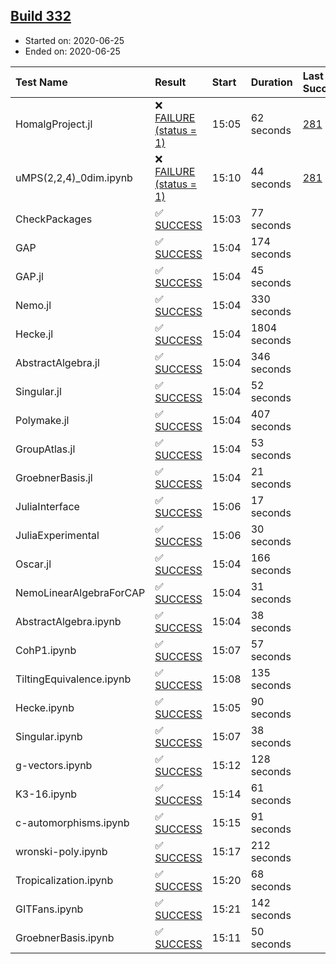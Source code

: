 ## [Build 332](https://oscarci.mathematik.uni-kl.de/job/oscar-stable/332/)

* Started on: 2020-06-25
* Ended on: 2020-06-25

| Test Name    | Result | Start | Duration | Last Success | First Failure |
|:-------------|:-------|:------|:---------|:-------------|:--------------|
| HomalgProject.jl | ❌ [FAILURE (status = 1)](https://oscarci.mathematik.uni-kl.de/job/oscar-stable/332/artifact/logs/build-332/HomalgProject.jl.log) | 15:05 | 62 seconds | [281](https://oscarci.mathematik.uni-kl.de/job/oscar-stable/281/) | [282](https://oscarci.mathematik.uni-kl.de/job/oscar-stable/282/) |
| uMPS(2,2,4)_0dim.ipynb | ❌ [FAILURE (status = 1)](https://oscarci.mathematik.uni-kl.de/job/oscar-stable/332/artifact/logs/build-332/uMPS-2-2-4-_0dim.ipynb.log) | 15:10 | 44 seconds | [281](https://oscarci.mathematik.uni-kl.de/job/oscar-stable/281/) | [282](https://oscarci.mathematik.uni-kl.de/job/oscar-stable/282/) |
| CheckPackages | ✅ [SUCCESS](https://oscarci.mathematik.uni-kl.de/job/oscar-stable/332/artifact/logs/build-332/CheckPackages.log) | 15:03 | 77 seconds |  |  |
| GAP | ✅ [SUCCESS](https://oscarci.mathematik.uni-kl.de/job/oscar-stable/332/artifact/logs/build-332/GAP.log) | 15:04 | 174 seconds |  |  |
| GAP.jl | ✅ [SUCCESS](https://oscarci.mathematik.uni-kl.de/job/oscar-stable/332/artifact/logs/build-332/GAP.jl.log) | 15:04 | 45 seconds |  |  |
| Nemo.jl | ✅ [SUCCESS](https://oscarci.mathematik.uni-kl.de/job/oscar-stable/332/artifact/logs/build-332/Nemo.jl.log) | 15:04 | 330 seconds |  |  |
| Hecke.jl | ✅ [SUCCESS](https://oscarci.mathematik.uni-kl.de/job/oscar-stable/332/artifact/logs/build-332/Hecke.jl.log) | 15:04 | 1804 seconds |  |  |
| AbstractAlgebra.jl | ✅ [SUCCESS](https://oscarci.mathematik.uni-kl.de/job/oscar-stable/332/artifact/logs/build-332/AbstractAlgebra.jl.log) | 15:04 | 346 seconds |  |  |
| Singular.jl | ✅ [SUCCESS](https://oscarci.mathematik.uni-kl.de/job/oscar-stable/332/artifact/logs/build-332/Singular.jl.log) | 15:04 | 52 seconds |  |  |
| Polymake.jl | ✅ [SUCCESS](https://oscarci.mathematik.uni-kl.de/job/oscar-stable/332/artifact/logs/build-332/Polymake.jl.log) | 15:04 | 407 seconds |  |  |
| GroupAtlas.jl | ✅ [SUCCESS](https://oscarci.mathematik.uni-kl.de/job/oscar-stable/332/artifact/logs/build-332/GroupAtlas.jl.log) | 15:04 | 53 seconds |  |  |
| GroebnerBasis.jl | ✅ [SUCCESS](https://oscarci.mathematik.uni-kl.de/job/oscar-stable/332/artifact/logs/build-332/GroebnerBasis.jl.log) | 15:04 | 21 seconds |  |  |
| JuliaInterface | ✅ [SUCCESS](https://oscarci.mathematik.uni-kl.de/job/oscar-stable/332/artifact/logs/build-332/JuliaInterface.log) | 15:06 | 17 seconds |  |  |
| JuliaExperimental | ✅ [SUCCESS](https://oscarci.mathematik.uni-kl.de/job/oscar-stable/332/artifact/logs/build-332/JuliaExperimental.log) | 15:06 | 30 seconds |  |  |
| Oscar.jl | ✅ [SUCCESS](https://oscarci.mathematik.uni-kl.de/job/oscar-stable/332/artifact/logs/build-332/Oscar.jl.log) | 15:04 | 166 seconds |  |  |
| NemoLinearAlgebraForCAP | ✅ [SUCCESS](https://oscarci.mathematik.uni-kl.de/job/oscar-stable/332/artifact/logs/build-332/NemoLinearAlgebraForCAP.log) | 15:04 | 31 seconds |  |  |
| AbstractAlgebra.ipynb | ✅ [SUCCESS](https://oscarci.mathematik.uni-kl.de/job/oscar-stable/332/artifact/logs/build-332/AbstractAlgebra.ipynb.log) | 15:04 | 38 seconds |  |  |
| CohP1.ipynb | ✅ [SUCCESS](https://oscarci.mathematik.uni-kl.de/job/oscar-stable/332/artifact/logs/build-332/CohP1.ipynb.log) | 15:07 | 57 seconds |  |  |
| TiltingEquivalence.ipynb | ✅ [SUCCESS](https://oscarci.mathematik.uni-kl.de/job/oscar-stable/332/artifact/logs/build-332/TiltingEquivalence.ipynb.log) | 15:08 | 135 seconds |  |  |
| Hecke.ipynb | ✅ [SUCCESS](https://oscarci.mathematik.uni-kl.de/job/oscar-stable/332/artifact/logs/build-332/Hecke.ipynb.log) | 15:05 | 90 seconds |  |  |
| Singular.ipynb | ✅ [SUCCESS](https://oscarci.mathematik.uni-kl.de/job/oscar-stable/332/artifact/logs/build-332/Singular.ipynb.log) | 15:07 | 38 seconds |  |  |
| g-vectors.ipynb | ✅ [SUCCESS](https://oscarci.mathematik.uni-kl.de/job/oscar-stable/332/artifact/logs/build-332/g-vectors.ipynb.log) | 15:12 | 128 seconds |  |  |
| K3-16.ipynb | ✅ [SUCCESS](https://oscarci.mathematik.uni-kl.de/job/oscar-stable/332/artifact/logs/build-332/K3-16.ipynb.log) | 15:14 | 61 seconds |  |  |
| c-automorphisms.ipynb | ✅ [SUCCESS](https://oscarci.mathematik.uni-kl.de/job/oscar-stable/332/artifact/logs/build-332/c-automorphisms.ipynb.log) | 15:15 | 91 seconds |  |  |
| wronski-poly.ipynb | ✅ [SUCCESS](https://oscarci.mathematik.uni-kl.de/job/oscar-stable/332/artifact/logs/build-332/wronski-poly.ipynb.log) | 15:17 | 212 seconds |  |  |
| Tropicalization.ipynb | ✅ [SUCCESS](https://oscarci.mathematik.uni-kl.de/job/oscar-stable/332/artifact/logs/build-332/Tropicalization.ipynb.log) | 15:20 | 68 seconds |  |  |
| GITFans.ipynb | ✅ [SUCCESS](https://oscarci.mathematik.uni-kl.de/job/oscar-stable/332/artifact/logs/build-332/GITFans.ipynb.log) | 15:21 | 142 seconds |  |  |
| GroebnerBasis.ipynb | ✅ [SUCCESS](https://oscarci.mathematik.uni-kl.de/job/oscar-stable/332/artifact/logs/build-332/GroebnerBasis.ipynb.log) | 15:11 | 50 seconds |  |  |
